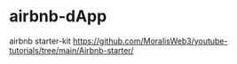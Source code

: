 # airbnb-dApp

airbnb starter-kit https://github.com/MoralisWeb3/youtube-tutorials/tree/main/Airbnb-starter/
